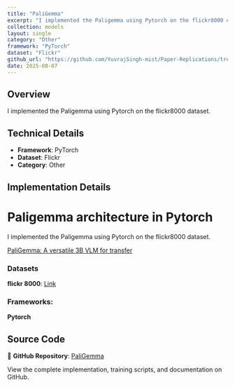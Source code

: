 ```yaml
---
title: "PaliGemma"
excerpt: "I implemented the Paligemma using Pytorch on the flickr8000 dataset."
collection: models
layout: single
category: "Other"
framework: "PyTorch"
dataset: "Flickr"
github_url: "https://github.com/YuvrajSingh-mist/Paper-Replications/tree/master/PaliGemma"
date: 2025-08-07
---
```


## Overview
I implemented the Paligemma using Pytorch on the flickr8000 dataset.

## Technical Details
- **Framework**: PyTorch
- **Dataset**: Flickr
- **Category**: Other

## Implementation Details

# Paligemma architecture in Pytorch

I implemented the Paligemma using Pytorch on the flickr8000 dataset.

[PaliGemma: A versatile 3B VLM for transfer](https://arxiv.org/abs/2407.07726)

### Datasets

**flickr 8000**: [Link](https://www.kaggle.com/datasets/adityajn105/flickr8k)

### Frameworks:
**Pytorch**

## Source Code
📁 **GitHub Repository**: [PaliGemma](https://github.com/YuvrajSingh-mist/Paper-Replications/tree/master/PaliGemma)

View the complete implementation, training scripts, and documentation on GitHub.
